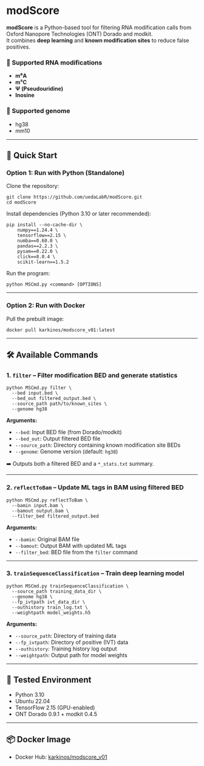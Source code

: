 
# modScore

**modScore** is a Python-based tool for filtering RNA modification calls from Oxford Nanopore Technologies (ONT) Dorado and modkit.  
It combines **deep learning** and **known modification sites** to reduce false positives.

### 🧬 Supported RNA modifications

- **m⁶A**
- **m⁵C**
- **Ψ (Pseudouridine)**
- **Inosine**

### 🧬 Supported genome

- hg38
- mm10
---

## 🚀 Quick Start

### Option 1: Run with Python (Standalone)

Clone the repository:

```
git clone https://github.com/uedaLabR/modScore.git
cd modScore
```

Install dependencies (Python 3.10 or later recommended):

```
pip install --no-cache-dir \
    numpy==1.24.4 \
    tensorflow==2.15 \
    numba==0.60.0 \
    pandas==2.2.3 \
    pysam==0.22.0 \
    click==8.0.4 \
    scikit-learn==1.5.2
```

Run the program:

```
python MSCmd.py <command> [OPTIONS]
```

---

### Option 2: Run with Docker

Pull the prebuilt image:

```
docker pull karkinos/modscore_v01:latest
```


---

## 🛠 Available Commands

### 1. `filter` – Filter modification BED and generate statistics

```
python MSCmd.py filter \
  --bed input.bed \
  --bed_out filtered_output.bed \
  --source_path path/to/known_sites \
  --genome hg38
```

**Arguments:**

- `--bed`: Input BED file (from Dorado/modkit)
- `--bed_out`: Output filtered BED file
- `--source_path`: Directory containing known modification site BEDs
- `--genome`: Genome version (default: `hg38`)

➡️ Outputs both a filtered BED and a `*_stats.txt` summary.

---

### 2. `reflectToBam` – Update ML tags in BAM using filtered BED

```
python MSCmd.py reflectToBam \
  --bamin input.bam \
  --bamout output.bam \
  --filter_bed filtered_output.bed
```

**Arguments:**

- `--bamin`: Original BAM file
- `--bamout`: Output BAM with updated ML tags
- `--filter_bed`: BED file from the `filter` command

---

### 3. `trainSequenceClassification` – Train deep learning model

```
python MSCmd.py trainSequenceClassification \
  --source_path training_data_dir \
  --genome hg38 \
  --fp_ivtpath ivt_data_dir \
  --outhistory train_log.txt \
  --weightpath model_weights.h5
```

**Arguments:**

- `--source_path`: Directory of training data
- `--fp_ivtpath`: Directory of positive (IVT) data
- `--outhistory`: Training history log output
- `--weightpath`: Output path for model weights

---


## 🧪 Tested Environment

- Python 3.10
- Ubuntu 22.04
- TensorFlow 2.15 (GPU-enabled)
- ONT Dorado 0.9.1 + modkit 0.4.5

---

## 📦 Docker Image

- Docker Hub: [karkinos/modscore_v01](https://hub.docker.com/r/karkinos/modscore_v01)



